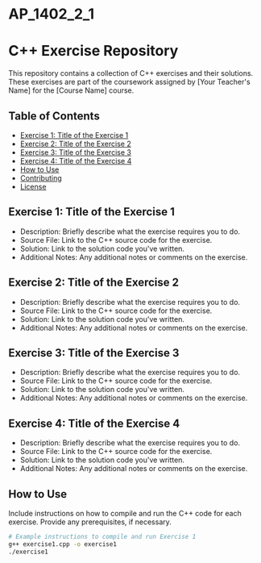 # AP_1402_2_1

# C++ Exercise Repository

This repository contains a collection of C++ exercises and their solutions. These exercises are part of the coursework assigned by [Your Teacher's Name] for the [Course Name] course.

## Table of Contents

- [Exercise 1: Title of the Exercise 1](#exercise-1-title-of-the-exercise-1)
- [Exercise 2: Title of the Exercise 2](#exercise-2-title-of-the-exercise-2)
- [Exercise 3: Title of the Exercise 3](#exercise-3-title-of-the-exercise-3)
- [Exercise 4: Title of the Exercise 4](#exercise-4-title-of-the-exercise-4)
- [How to Use](#how-to-use)
- [Contributing](#contributing)
- [License](#license)

## Exercise 1: Title of the Exercise 1

- Description: Briefly describe what the exercise requires you to do.
- Source File: Link to the C++ source code for the exercise.
- Solution: Link to the solution code you've written.
- Additional Notes: Any additional notes or comments on the exercise.

## Exercise 2: Title of the Exercise 2

- Description: Briefly describe what the exercise requires you to do.
- Source File: Link to the C++ source code for the exercise.
- Solution: Link to the solution code you've written.
- Additional Notes: Any additional notes or comments on the exercise.

## Exercise 3: Title of the Exercise 3

- Description: Briefly describe what the exercise requires you to do.
- Source File: Link to the C++ source code for the exercise.
- Solution: Link to the solution code you've written.
- Additional Notes: Any additional notes or comments on the exercise.

## Exercise 4: Title of the Exercise 4

- Description: Briefly describe what the exercise requires you to do.
- Source File: Link to the C++ source code for the exercise.
- Solution: Link to the solution code you've written.
- Additional Notes: Any additional notes or comments on the exercise.

## How to Use

Include instructions on how to compile and run the C++ code for each exercise. Provide any prerequisites, if necessary.

```bash
# Example instructions to compile and run Exercise 1
g++ exercise1.cpp -o exercise1
./exercise1
